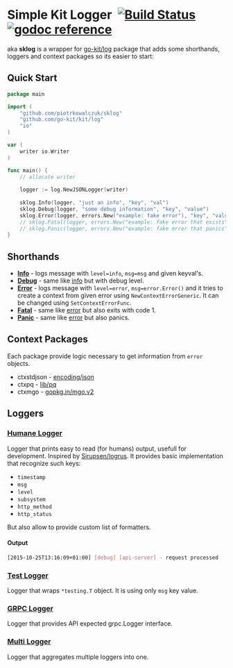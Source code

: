 # Simple Kit Logger &nbsp;[![Build Status](https://travis-ci.org/piotrkowalczuk/sklog.svg?branch=master)](https://travis-ci.org/piotrkowalczuk/sklog)&nbsp;[![godoc reference](https://godoc.org/github.com/piotrkowalczuk/sklog?status.png)](https://godoc.org/github.com/piotrkowalczuk/sklog)

aka **sklog** is a wrapper for [go-kit/log](github.com/go-kit/kit/log) package that adds some shorthands, loggers and context packages so its easier to start:

## Quick Start

```go
package main

import (
	"github.com/piotrkowalczuk/sklog"
	"github.com/go-kit/kit/log"
	"io"
)

var (
	writer io.Writer
)

func main() {
	// allocate writer
	
	logger := log.NewJSONLogger(writer)
	
	sklog.Info(logger, "just an info", "key", "val")
	sklog.Debug(logger, "some debug information", "key", "value")
	sklog.Error(logger, errors.New("example: fake error"), "key", "value")
	// sklog.Fatal(logger, errors.New("example: fake error that exists"), "key", "value")
	// sklog.Panic(logger, errors.New("example: fake error that panics"), "key", "value")
}

```

## Shorthands
	
* **[Info](godoc.org/github.com/piotrkowalczuk/sklog/#Info)** - logs message with `level=info`, `msg=msg` and given keyval's.
* **[Debug](godoc.org/github.com/piotrkowalczuk/sklog/#Debug)** - same like [info](godoc.org/github.com/piotrkowalczuk/sklog/#Info) but with debug level.
* **[Error](godoc.org/github.com/piotrkowalczuk/sklog/#Error)** - logs message with `level=error`, `msg=error.Error()` and it tries to create a context from given error using `NewContextErrorGeneric`. It can be changed using `SetContextErrorFunc`.
* **[Fatal](godoc.org/github.com/piotrkowalczuk/sklog/#Fatal)** - same like [error](godoc.org/github.com/piotrkowalczuk/sklog/#Error) but also exits with code 1.
* **[Panic](godoc.org/github.com/piotrkowalczuk/sklog/#Panic)** - same like [error](godoc.org/github.com/piotrkowalczuk/sklog/#Error) but also panics.

## Context Packages
Each package provide logic necessary to get information from `error` objects.

* ctxstdjson - [encoding/json](golang.org/pkg/encoding/json/)
* ctxpq - [lib/pq](github.com/lib/pq)
* ctxmgo - [gopkg.in/mgo.v2]("gopkg.in/mgo.v2")



## Loggers
### [Humane Logger](godoc.org/github.com/piotrkowalczuk/sklog/#NewHumaneLogger)
Logger that prints easy to read (for humans) output, usefull for development. Inspired by [Sirupsen/logrus](github.com/Sirupsen/logrus). It provides basic implementation that recognize such keys:

* `timestamp`
* `msg`
* `level`
* `subsystem`
* `http_method`
* `http_status`

But also allow to provide custom list of formatters.

#### Output

```bash
[2015-10-25T13:16:09+01:00] [debug] [api-server] - request processed    http_method=get
```

### [Test Logger](godoc.org/github.com/piotrkowalczuk/sklog/#NewTestLogger)
Logger that wraps `*testing.T` object. It is using only `msg` key value.

### [GRPC Logger](godoc.org/github.com/piotrkowalczuk/sklog/#NewGRPCLogger)
Logger that provides API expected grpc.Logger interface.
 
### [Multi Logger](godoc.org/github.com/piotrkowalczuk/sklog/#NewMultiLogger)
Logger that aggregates multiple loggers into one.

